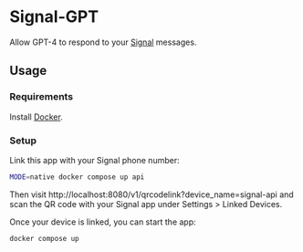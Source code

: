 # Signal-GPT

Allow GPT-4 to respond to your [Signal](https://signal.org/) messages.

## Usage

### Requirements

Install [Docker](https://docs.docker.com/get-docker/).

### Setup

Link this app with your Signal phone number:

```bash
MODE=native docker compose up api
```

Then visit http://localhost:8080/v1/qrcodelink?device_name=signal-api and scan the QR code with your Signal app under Settings > Linked Devices.

Once your device is linked, you can start the app:

```bash
docker compose up
```
